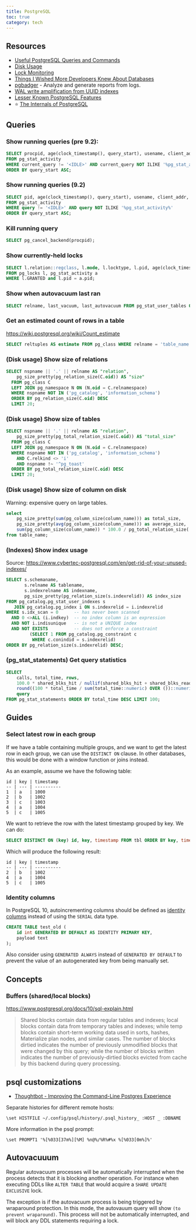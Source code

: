 ```yaml
---
title: PostgreSQL
toc: true
category: tech
---
```

## Resources

- [Useful PostgreSQL Queries and Commands](https://gist.github.com/rgreenjr/3637525)
- [Disk Usage](https://wiki.postgresql.org/wiki/Disk_Usage)
- [Lock Monitoring](https://wiki.postgresql.org/wiki/Lock_Monitoring)
- [Things I Wished More Developers Knew About Databases](https://medium.com/@rakyll/things-i-wished-more-developers-knew-about-databases-2d0178464f78)
- [pgbadger](https://github.com/darold/pgbadger) - Analyze and generate reports from logs.
- [WAL write amplification from UUID indexes](https://www.2ndquadrant.com/en/blog/on-the-impact-of-full-page-writes/)
- [Lesser Known PostgreSQL Features](https://hakibenita.com/postgresql-unknown-features)
- :star: [The Internals of PostgreSQL](https://www.interdb.jp/pg/index.html)

## Queries

### Show running queries (pre 9.2):

```sql
SELECT procpid, age(clock_timestamp(), query_start), usename, client_addr, current_query 
FROM pg_stat_activity 
WHERE current_query != '<IDLE>' AND current_query NOT ILIKE '%pg_stat_activity%' 
ORDER BY query_start ASC;
```

### Show running queries (9.2)

```sql
SELECT pid, age(clock_timestamp(), query_start), usename, client_addr, query 
FROM pg_stat_activity 
WHERE query != '<IDLE>' AND query NOT ILIKE '%pg_stat_activity%' 
ORDER BY query_start ASC;
```

### Kill running query

```sql
SELECT pg_cancel_backend(procpid);
```

### Show currently-held locks

```sql
SELECT l.relation::regclass, l.mode, l.locktype, l.pid, age(clock_timestamp(), a.query_start) as age
FROM pg_locks l, pg_stat_activity a
WHERE l.GRANTED and l.pid = a.pid;
```

### Show when autovacuum last ran

```sql
SELECT relname, last_vacuum, last_autovacuum FROM pg_stat_user_tables ORDER BY last_autovacuum;
```

### Get an estimated count of rows in a table

https://wiki.postgresql.org/wiki/Count_estimate

```sql
SELECT reltuples AS estimate FROM pg_class WHERE relname = 'table_name';
```

### (Disk usage) Show size of relations

```sql
SELECT nspname || '.' || relname AS "relation",
    pg_size_pretty(pg_relation_size(C.oid)) AS "size"
  FROM pg_class C
  LEFT JOIN pg_namespace N ON (N.oid = C.relnamespace)
  WHERE nspname NOT IN ('pg_catalog', 'information_schema')
  ORDER BY pg_relation_size(C.oid) DESC
  LIMIT 20;
```

### (Disk usage) Show size of tables

```sql
SELECT nspname || '.' || relname AS "relation",
    pg_size_pretty(pg_total_relation_size(C.oid)) AS "total_size"
  FROM pg_class C
  LEFT JOIN pg_namespace N ON (N.oid = C.relnamespace)
  WHERE nspname NOT IN ('pg_catalog', 'information_schema')
    AND C.relkind <> 'i'
    AND nspname !~ '^pg_toast'
  ORDER BY pg_total_relation_size(C.oid) DESC
  LIMIT 20;
```

### (Disk usage) Show size of column on disk

Warning: expensive query on large tables.

```sql
select
    pg_size_pretty(sum(pg_column_size(column_name))) as total_size,
    pg_size_pretty(avg(pg_column_size(column_name))) as average_size,
    sum(pg_column_size(column_name)) * 100.0 / pg_total_relation_size('table_name') as percentage
from table_name;
```

### (Indexes) Show index usage

Source: https://www.cybertec-postgresql.com/en/get-rid-of-your-unused-indexes/

```sql
SELECT s.schemaname,
       s.relname AS tablename,
       s.indexrelname AS indexname,
       pg_size_pretty(pg_relation_size(s.indexrelid)) AS index_size
FROM pg_catalog.pg_stat_user_indexes s
   JOIN pg_catalog.pg_index i ON s.indexrelid = i.indexrelid
WHERE s.idx_scan = 0      -- has never been scanned
  AND 0 <>ALL (i.indkey)  -- no index column is an expression
  AND NOT i.indisunique   -- is not a UNIQUE index
  AND NOT EXISTS          -- does not enforce a constraint
         (SELECT 1 FROM pg_catalog.pg_constraint c
          WHERE c.conindid = s.indexrelid)
ORDER BY pg_relation_size(s.indexrelid) DESC;
```

### (pg\_stat\_statements) Get query statistics

```sql
SELECT
    calls, total_time, rows,
    100.0 * shared_blks_hit / nullif(shared_blks_hit + shared_blks_read, 0) AS hit_percent,
    round((100 * total_time / sum(total_time::numeric) OVER ())::numeric, 2) AS percentage_cpu,
    query
FROM pg_stat_statements ORDER BY total_time DESC LIMIT 100;
```

## Guides

### Select latest row in each group

If we have a table containing multiple groups, and we want to get the latest row in each group, we can use the `DISTINCT ON` clause. In other databases, this would be done with a window function or joins instead.

As an example, assume we have the following table:

```
id | key | timestamp
-- | --- | ----------
1  | a   | 1000
2  | b   | 1002
3  | c   | 1003
4  | a   | 1004
5  | c   | 1005
```

We want to retrieve the row with the latest timestamp grouped by key. We can do:

```sql
SELECT DISTINCT ON (key) id, key, timestamp FROM tbl ORDER BY key, timestamp DESC;
```

Which will produce the following result:

```
id | key | timestamp
-- | --- | ----------
2  | b   | 1002
4  | a   | 1004
5  | c   | 1005
```

### Identity columns

In PostgreSQL 10, autoincrementing columns should be defined as [identity columns](https://www.2ndquadrant.com/en/blog/postgresql-10-identity-columns/) instead of using the `SERIAL` data type.

```sql
CREATE TABLE test_old (
    id int GENERATED BY DEFAULT AS IDENTITY PRIMARY KEY,
    payload text
);
```

Also consider using `GENERATED ALWAYS` instead of `GENERATED BY DEFAULT` to prevent
the value of an autogenerated key from being manually set.

## Concepts

### Buffers (shared/local blocks)

https://www.postgresql.org/docs/10/sql-explain.html

> Shared blocks contain data from regular tables and indexes; local blocks
> contain data from temporary tables and indexes; while temp blocks contain
> short-term working data used in sorts, hashes, Materialize plan nodes, and
> similar cases. The number of blocks dirtied indicates the number of
> previously unmodified blocks that were changed by this query; while the
> number of blocks written indicates the number of previously-dirtied blocks
> evicted from cache by this backend during query processing.

## psql customizations

- [Thoughtbot - Improving the Command-Line Postgres Experience ](https://thoughtbot.com/blog/improving-the-command-line-postgres-experience)

Separate histories for different remote hosts:

```
\set HISTFILE ~/.config/psql/history/.psql_history_ :HOST _ :DBNAME
```

More information in the psql prompt:

```
\set PROMPT1 '%[%033[37m%][%M] %n@%/%R%#%x %[%033[0m%]%'
```

## Autovacuuum

Regular autovacuum processes will be automatically interrupted when the process detects
that it is blocking another operation. For instance when executing DDLs like
`ALTER TABLE` that would acquire a `SHARE UPDATE EXCLUSIVE` lock.

The exception is if the autovacuum process is being triggered by wraparound
protection. In this mode, the autovauum query will show `(to prevent
wraparound)`. This process will not be automatically interrupted, and will
block any DDL statements requiring a lock.
